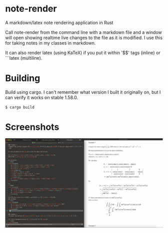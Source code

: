 # note-render
A markdown/latex note rendering application in Rust

Call note-render from the command line with a markdown file and a window will open showing realtime live changes to the file as it is modified. 
I use this for taking notes in my classes in markdown.

It can also render latex (using KaTeX) if you put it within '$$' tags (inline) or ```latex (multiline).

# Building

Build using cargo. I can't remember what version I built it originally on, but I can verify it works on stable 1.58.0.


```
$ cargo build
```

# Screenshots
![App Example](https://github.com/PfisterFactor/note-render/raw/master/appscreen.png)
